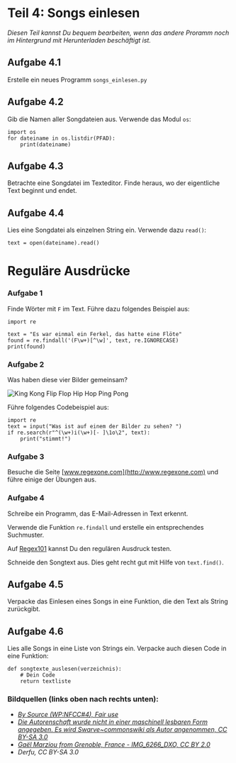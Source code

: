 
# Teil 4: Songs einlesen

*Diesen Teil kannst Du bequem bearbeiten, wenn das andere Proramm noch im Hintergrund mit Herunterladen beschäftigt ist.*

## Aufgabe 4.1

Erstelle ein neues Programm `songs_einlesen.py`

## Aufgabe 4.2

Gib die Namen aller Songdateien aus. Verwende das Modul `os`:

    import os
    for dateiname in os.listdir(PFAD):
        print(dateiname)

## Aufgabe 4.3

Betrachte eine Songdatei im Texteditor. Finde heraus, wo der eigentliche Text beginnt und endet.

## Aufgabe 4.4

Lies eine Songdatei als einzelnen String ein. Verwende dazu `read()`:

    text = open(dateiname).read()



# Reguläre Ausdrücke

### Aufgabe 1

Finde Wörter mit `F` im Text. Führe dazu folgendes Beispiel aus:

    import re

    text = "Es war einmal ein Ferkel, das hatte eine Flöte"
    found = re.findall('(F\w+)[^\w]', text, re.IGNORECASE)
    print(found)


### Aufgabe 2

Was haben diese vier Bilder gemeinsam?

![King Kong Flip Flop Hip Hop Ping Pong](regex.jpg)


Führe folgendes Codebeispiel aus:

    import re
    text = input("Was ist auf einem der Bilder zu sehen? ")
    if re.search(r"^(\w+)i(\w+)[- ]\1o\2", text):
        print("stimmt!")

### Aufgabe 3

Besuche die Seite [www.regexone.com](http://www.regexone.com) und führe einige der Übungen aus.

### Aufgabe 4

Schreibe ein Programm, das E-Mail-Adressen in Text erkennt.

Verwende die Funktion `re.findall` und erstelle ein entsprechendes Suchmuster.

Auf [Regex101](https://regex101.com/) kannst Du den regulären Ausdruck testen.

Schneide den Songtext aus. Dies geht recht gut mit Hilfe von `text.find()`.

## Aufgabe 4.5

Verpacke das Einlesen eines Songs in eine Funktion, die den Text als String zurückgibt.

## Aufgabe 4.6

Lies alle Songs in eine Liste von Strings ein. Verpacke auch diesen Code in eine Funktion:

    def songtexte_auslesen(verzeichnis):
        # Dein Code
        return textliste


### Bildquellen (links oben nach rechts unten):

* *[By Source (WP:NFCC#4), Fair use](https://en.wikipedia.org/w/index.php?curid=48711736)*
* *[Die Autorenschaft wurde nicht in einer maschinell lesbaren Form angegeben. Es wird Swarve~commonswiki als Autor angenommen, CC BY-SA 3.0](https://commons.wikimedia.org/w/index.php?curid=336076)*
* *[Gaël Marziou from Grenoble, France - IMG_6266_DXO, CC BY 2.0](https://commons.wikimedia.org/w/index.php?curid=47416377)*
* *Derfu, CC BY-SA 3.0*
